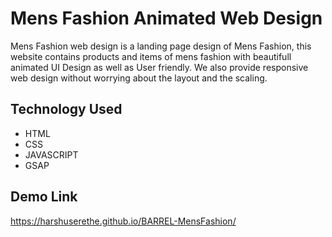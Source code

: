 
# Mens Fashion Animated Web Design

Mens Fashion web design is a landing page design of Mens Fashion, this website contains products and items of mens fashion with beautifull animated UI Design as well as User friendly. We also provide responsive web design without worrying about the layout and the scaling.
## Technology Used

- HTML
- CSS
- JAVASCRIPT
- GSAP

## Demo Link
https://harshuserethe.github.io/BARREL-MensFashion/

